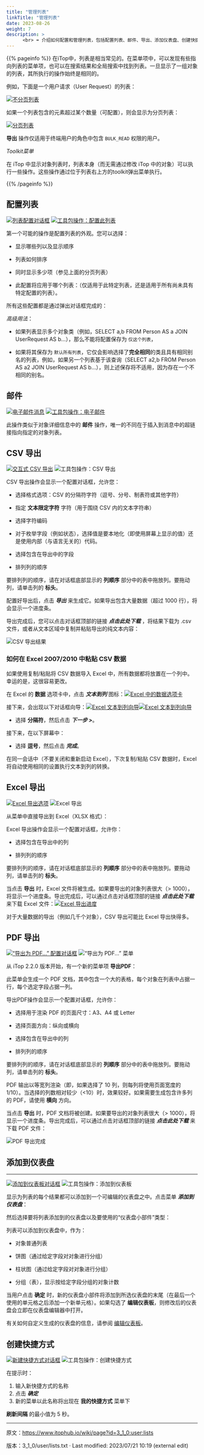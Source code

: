 ```yaml
---
title: "管理列表"
linkTitle: "管理列表"
date: 2023-08-26
weight: 7
description: >
      <br> ➡️ 介绍如何配置和管理列表，包括配置列表、邮件、导出、添加仪表盘、创建快捷方式等操作。
---
```


{{% pageinfo %}}
在iTop中，列表是相当常见的。在菜单项中，可以发现有些指向列表的菜单项，也可以在搜索结果和全局搜索中找到列表。一旦显示了一组对象的列表，其所执行的操作始终是相同的。

例如，下面是一个用户请求（User Request）的列表：

[![不分页列表](https://www.itophub.io/wiki/media?w=600&tok=f1a8ea&media=3_1_0:user:managing-lists-1.png "不分页列表")](https://www.itophub.io/wiki/media-detail?id=3_1_0:user:lists&media=3_1_0:user:managing-lists-1.png "3_1_0:user:managing-lists-1.png")

如果一个列表包含的元素超过某个数量（可配置），则会显示为分页列表：

[![分页列表](https://www.itophub.io/wiki/media?w=750&tok=0f795c&media=3_1_0:user:list-pages-actions.png "分页列表")](https://www.itophub.io/wiki/media?media=3_1_0:user:list-pages-actions.png "3_1_0:user:list-pages-actions.png")


**导出** 操作仅适用于终端用户的角色中包含 `BULK_READ` 权限的用户。

_Toolkit菜单_

在 iTop 中显示对象列表时，列表本身（而无需通过修改 iTop 中的对象）可以执行一些操作。这些操作通过位于列表右上方的toolkit弹出菜单执行。


{{% /pageinfo %}}

## 配置列表

[![列表配置对话框](https://www.itophub.io/wiki/media?w=350&tok=c5ee56&media=3_1_0:user:list-configuration-dialog.png "列表配置对话框")](https://www.itophub.io/wiki/media?media=3_1_0:user:list-configuration-dialog.png "3_1_0:user:list-configuration-dialog.png") 
[![工具包操作：配置此列表](https://www.itophub.io/wiki/media?media=3_1_0:user:list-toolkit-menu-configure.png "工具包操作：配置此列表")](https://www.itophub.io/wiki/media-detail?id=3_1_0:user:lists&media=3_1_0:user:list-toolkit-menu-configure.png "3_1_0:user:list-toolkit-menu-configure.png")

第一个可能的操作是配置列表的外观。您可以选择：

*   显示哪些列以及显示顺序
    
*   列表如何排序
    
*   同时显示多少项（参见上面的分页列表）
    
*   此配置将应用于哪个列表：（仅适用于此特定列表，还是适用于所有尚未具有特定配置的列表）。

所有这些配置都是通过弹出对话框完成的：

_高级用法_：

*   如果列表显示多个对象类（例如，SELECT a,b FROM Person AS a JOIN UserRequest AS b…），那么不能将配置保存为 `仅这个列表`，
    
*   如果将其保存为 `默认所有列表`，它仅会影响选择了**完全相同**的类且具有相同别名的列表，例如，如果另一个列表基于该查询（SELECT a2,b FROM Person AS a2 JOIN UserRequest AS b…），则上述保存将不适用，因为存在一个不相同的别名。


## 邮件

[![电子邮件消息](https://www.itophub.io/wiki/media?w=500&tok=c5f418&media=3_1_0:user:list-email.png "电子邮件消息")](https://www.itophub.io/wiki/media?media=3_1_0:user:list-email.png "3_1_0:user:list-email.png") 
[![工具包操作：电子邮件](https://www.itophub.io/wiki/media?w=120&tok=62ee2c&media=3_1_0:user:list-toolkit-menu-email.png "工具包操作：电子邮件")](https://www.itophub.io/wiki/media-detail?id=3_1_0:user:lists&media=3_1_0:user:list-toolkit-menu-email.png "3_1_0:user:list-toolkit-menu-email.png")

此操作类似于对象详细信息中的 **邮件** 操作，唯一的不同在于插入到消息中的超链接指向指定的对象列表。



## CSV 导出

[![交互式 CSV 导出](https://www.itophub.io/wiki/media?w=600&tok=b80346&media=3_1_0:user:csv-export.png "交互式 CSV 导出")](https://www.itophub.io/wiki/media?media=3_1_0:user:csv-export.png "3_1_0:user:csv-export.png") ![工具包操作：CSV 导出](https://www.itophub.io/wiki/media?w=150&tok=513cdf&media=3_1_0:user:list-toolkit-menu-export.png "工具包操作：CSV 导出")

CSV 导出操作会显示一个配置对话框，允许您：

*   选择格式选项：CSV 的分隔符字符（逗号、分号、制表符或其他字符）
    
*   指定 **文本限定字符** 字符（用于围绕 CSV 内的文本字符串）
    
*   选择字符编码
    
*   对于枚举字段（例如状态），选择值是要本地化（即使用屏幕上显示的值）还是使用内部（与语言无关的）代码。
    
*   选择包含在导出中的字段
    
*   排列列的顺序
    
要排列列的顺序，请在对话框底部显示的 **列顺序** 部分中的表中拖放列。要拖动列，请单击列的 **标头**。

配置好导出后，点击 **_导出_** 来生成它。如果导出包含大量数据（超过 1000 行），将会显示一个进度条。

导出完成后，您可以点击对话框顶部的链接 **_点击此处下载_** ，将结果下载为 .csv 文件，或者从文本区域中复制并粘贴导出的纯文本内容：

![ CSV 导出结果 ](https://www.itophub.io/wiki/media?w=800&tok=6a4b50&media=3_1_0:user:csv-export-2.png " CSV 导出结果 ")

### 如何在 Excel 2007/2010 中粘贴 CSV 数据

如果使用复制/粘贴将 CSV 数据导入 Excel 中，所有数据都将放置在一个列中。幸运的是，这很容易更改。

在 Excel 的 **数据** 选项卡中，点击 **_文本到列_** 图标：[![Excel 中的数据选项卡](https://www.itophub.io/wiki/media?w=600&tok=00b362&media=3_1_0:user:excel-csv-import-1.png "Excel 中的数据选项卡")](https://www.itophub.io/wiki/media?media=3_1_0:user:excel-csv-import-1.png "3_1_0:user:excel-csv-import-1.png")

接下来，会出现以下对话框向导：[![Excel 文本到列向导](https://www.itophub.io/wiki/media?w=500&tok=a1c725&media=3_1_0:user:excel-csv-import-3.png "Excel 文本到列向导")](https://www.itophub.io/wiki/media?media=3_1_0:user:excel-csv-import-3.png "3_1_0:user:excel-csv-import-3.png")[![Excel 文本到列向导](https://www.itophub.io/wiki/media?w=500&tok=abe07d&media=3_1_0:user:excel-csv-import-2.png "Excel 文本到列向导")](https://www.itophub.io/wiki/media?media=3_1_0:user:excel-csv-import-2.png "3_1_0:user:excel-csv-import-2.png")

*   选择 **分隔符**，然后点击 **_下一步 >_**。
    

接下来，在以下屏幕中：

*   选择 **逗号**，然后点击 **_完成_**。
    

在同一会话中（不要关闭和重新启动 Excel），下次复制/粘贴 CSV 数据时，Excel 将自动使用相同的设置执行文本到列的转换。

## Excel 导出

[![Excel 导出选项](https://www.itophub.io/wiki/media?w=600&tok=cf5cbe&media=3_1_0:user:itop-xlsx-export-options.png "Excel 导出选项")](https://www.itophub.io/wiki/media?media=3_1_0:user:itop-xlsx-export-options.png "3_1_0:user:itop-xlsx-export-options.png") ![Excel 导出](https://www.itophub.io/wiki/media?w=140&tok=a89f40&media=3_1_0:user:list-toolkit-menu-exportexcel.png "Excel 导出")

从菜单中直接导出到 Excel（XLSX 格式）：

Excel 导出操作会显示一个配置对话框，允许你：

*   选择包含在导出中的列
    
*   排列列的顺序
    
要排列列的顺序，请在对话框底部显示的 **列顺序** 部分中的表中拖放列。要拖动列，请单击列的 **标头**。

当点击 **导出** 时，Excel 文件将被生成。如果要导出的对象列表很大（> 1000），将显示一个进度条。导出完成后，可以通过点击对话框顶部的链接 **_点击此处下载_** 来下载 Excel 文件：[![Excel 导出进度](https://www.itophub.io/wiki/media?w=600&tok=6dacb3&media=3_1_0:user:itop-xlsx-exporter-progress.png "Excel 导出进度")](https://www.itophub.io/wiki/media-detail?id=3_1_0:user:lists&media=3_1_0:user:itop-xlsx-exporter-progress.png "3_1_0:user:itop-xlsx-exporter-progress.png")

对于大量数据的导出（例如几千个对象），CSV 导出可能比 Excel 导出快得多。

## PDF 导出

[![“导出为 PDF...” 配置对话框](https://www.itophub.io/wiki/media?w=700&tok=46664e&media=3_1_0:user:pdf-export-1.png "“导出为 PDF...” 配置对话框")](https://www.itophub.io/wiki/media?media=3_1_0:user:pdf-export-1.png "3_1_0:user:pdf-export-1.png") ![“导出为 PDF...” 菜单](https://www.itophub.io/wiki/media?w=140&tok=82d592&media=3_1_0:user:list-toolkit-menu-exporpdf.png "“导出为 PDF...” 菜单 ")

从 iTop 2.2.0 版本开始，有一个新的菜单项 **导出PDF**：

此菜单会生成一个 PDF 文档，其中包含一个大的表格，每个对象在列表中占据一行，每个选定字段占据一列。

导出PDF操作会显示一个配置对话框，允许你：

*   选择用于渲染 PDF 的页面尺寸：A3、A4 或 Letter
    
*   选择页面方向：纵向或横向
    
*   选择包含在导出中的列
    
*   排列列的顺序

要排列列的顺序，请在对话框底部显示的 **列顺序** 部分中的表中拖放列。要拖动列，请单击列的 **标头**。

PDF 输出以等宽列渲染（即，如果选择了 10 列，则每列将使用页面宽度的 1/10）。当选择的列数相对较少（<10）时，效果较好。如果需要生成包含许多列的 PDF，请使用 **横向** 方向。

当点击 **导出** 时，PDF 文档将被创建。如果要导出的对象列表很大（> 1000），将显示一个进度条。导出完成后，可以通过点击对话框顶部的链接 **_点击此处下载_** 来下载 PDF 文件：

![PDF 导出完成](https://www.itophub.io/wiki/media?w=450&tok=12888d&media=3_1_0:user:pdf-export-2.png "PDF 导出完成")

## 添加到仪表盘
----------------

[![添加到仪表板对话框](https://www.itophub.io/wiki/media?w=500&tok=2026eb&media=3_1_0:user:add-to-dashboard.png "添加到仪表板对话框")](https://www.itophub.io/wiki/media?media=3_1_0:user:add-to-dashboard.png "3_1_0:user:add-to-dashboard.png") ![工具包操作：添加到仪表板](https://www.itophub.io/wiki/media?w=130&tok=2c7471&media=3_1_0:user:list-toolkit-menu-dashboard.png "工具包操作：添加到仪表板")

显示为列表的每个结果都可以添加到一个可编辑的仪表盘之中。点击菜单 **_添加到仪表盘_**：

然后选择要将列表添加到的仪表盘以及要使用的“仪表盘小部件”类型：

列表可以添加到仪表盘中，作为：

*   对象普通列表
    
*   饼图（通过给定字段对对象进行分组）
    
*   柱状图（通过给定字段对对象进行分组）
    
*   分组（表），显示按给定字段分组的对象计数
    

当用户点击 **确定** 时，新的仪表盘小部件将添加到所选仪表盘的末尾（在最后一个使用的单元格之后添加一个新单元格）。如果勾选了 **编辑仪表板**，则修改后的仪表盘会立即在仪表盘编辑器中打开。

有关如何自定义生成的仪表盘的信息，请参阅 [编辑仪表板](https://www.itophub.io/wiki/page?id=3_1_0:user:dashboards "3_1_0:user:dashboards")。

## 创建快捷方式

[![新建快捷方式对话框](https://www.itophub.io/wiki/media?w=350&tok=f93dc7&media=3_1_0:user:create-shortcut-3.png "新建快捷方式对话框")](https://www.itophub.io/wiki/media?media=3_1_0:user:create-shortcut-3.png "3_1_0:user:create-shortcut-3.png") ![工具包操作：创建快捷方式](https://www.itophub.io/wiki/media?w=130&tok=a4f5a2&media=3_1_0:user:list-toolkit-menu-shortcut.png "工具包操作：创建快捷方式")

在提示时：
1.  输入新快捷方式的名称   
2.  点击 **_确定_**   
3.  新的菜单以此名称将出现在 **我的快捷方式** 菜单下

**刷新间隔** 的最小值为 5 秒。

---
原文：<https://www.itophub.io/wiki/page?id=3_1_0:user:lists>

版本：3_1_0/user/lists.txt · Last modified: 2023/07/21 10:19 (external edit)

